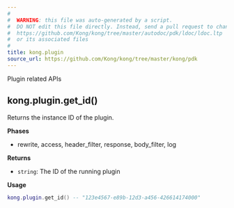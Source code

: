 ```yaml
---
#
#  WARNING: this file was auto-generated by a script.
#  DO NOT edit this file directly. Instead, send a pull request to change
#  https://github.com/Kong/kong/tree/master/autodoc/pdk/ldoc/ldoc.ltp
#  or its associated files
#
title: kong.plugin
source_url: https://github.com/Kong/kong/tree/master/kong/pdk
---
```


Plugin related APIs



## kong.plugin.get_id()

Returns the instance ID of the plugin.

**Phases**

* rewrite, access, header_filter, response, body_filter, log

**Returns**

* `string`:  The ID of the running plugin


**Usage**

``` lua
kong.plugin.get_id() -- "123e4567-e89b-12d3-a456-426614174000"
```


